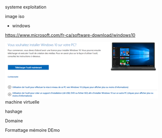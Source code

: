 systeme exploitation

image iso

- windows

https://www.microsoft.com/fr-ca/software-download/windows10

![Lien téléchargement](images/isoWindows1.PNG)
machine virtuelle

hashage

Domaine

Formattage mémoire
      DEmo